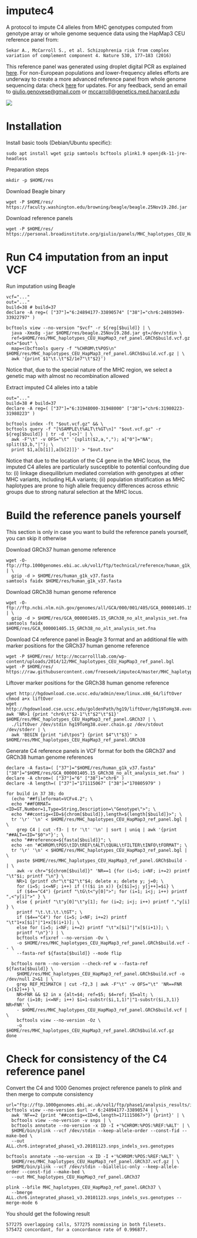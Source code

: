 imputec4
========

A protocol to impute C4 alleles from MHC genotypes computed from genotype array or whole genome sequence data using the HapMap3 CEU reference panel from:
```
Sekar A., McCarroll S., et al. Schizophrenia risk from complex
variation of complement component 4. Nature 530, 177–183 (2016)
```
This reference panel was generated using droplet digital PCR as explained <a href="http://mccarrolllab.org/wp-content/uploads/2014/12/Molecular-genetic-analysis-of-C4-structural-variation.pdf">here</a>. For non-European populations and lower-frequency alleles efforts are underway to create a more advanced reference panel from whole genome sequencing data: check <a href="http://mccarrolllab.org/resources/">here</a> for updates. For any feedback, send an email to giulio.genovese@gmail.com or mccarroll@genetics.med.harvard.edu

![](http://mccarrolllab.org/wp-content/uploads/2014/12/C4haplotypes-300x183.png)

Installation
============

Install basic tools (Debian/Ubuntu specific):
```
sudo apt install wget gzip samtools bcftools plink1.9 openjdk-11-jre-headless
```

Preparation steps
```
mkdir -p $HOME/res
```

Download Beagle binary
```
wget -P $HOME/res/ https://faculty.washington.edu/browning/beagle/beagle.25Nov19.28d.jar
```

Download reference panels
```
wget -P $HOME/res/ https://personal.broadinstitute.org/giulio/panels/MHC_haplotypes_CEU_HapMap3_ref_panel.GRCh3{7,8}.vcf.gz
```

Run C4 imputation from an input VCF
===================================

Run imputation using Beagle
```
vcf="..."
out="..."
build=38 # build=37
declare -A reg=( ["37"]="6:24894177-33890574" ["38"]="chr6:24893949-33922797" )

bcftools view --no-version "$vcf" -r ${reg[$build]} | \
  java -Xmx8g -jar $HOME/res/beagle.25Nov19.28d.jar gt=/dev/stdin \
  ref=$HOME/res/MHC_haplotypes_CEU_HapMap3_ref_panel.GRCh$build.vcf.gz out="$out" \
  map=<(bcftools query -f "%CHROM\t%POS\n" $HOME/res/MHC_haplotypes_CEU_HapMap3_ref_panel.GRCh$build.vcf.gz | \
  awk '{print $1"\t.\t"$2/1e7"\t"$2}')
```
Notice that, due to the special nature of the MHC region, we select a genetic map with almost no recombination allowed

Extract imputed C4 alleles into a table
```
out="..."
build=38 # build=37
declare -A reg=( ["37"]="6:31948000-31948000" ["38"]="chr6:31980223-31980223" )

bcftools index -ft "$out.vcf.gz" && \
bcftools query -f "[%SAMPLE\t%ALT\t%GT\n]" "$out.vcf.gz" -r ${reg[$build]} | tr -d '[<>]' | \
  awk -F"\t" -v OFS="\t" '{split($2,a,","); a["0"]="NA"; split($3,b,"|"); \
  print $1,a[b[1]],a[b[2]]}' > "$out.tsv"
```
Notice that due to the location of the C4 gene in the MHC locus, the imputed C4 alleles are particularly susceptible to potential confounding due to: (i) linkage disequilibrium mediated correlation with genotypes at other MHC variants, including HLA variants; (ii) population stratification as MHC haplotypes are prone to high allele frequency differences across ethnic groups due to strong natural selection at the MHC locus.

Build the reference panels yourself
===================================

This section is only in case you want to build the reference panels yourself, you can skip it otherwise

Download GRCh37 human genome reference
```
wget -O- ftp://ftp.1000genomes.ebi.ac.uk/vol1/ftp/technical/reference/human_g1k_v37.fasta.gz | \
  gzip -d > $HOME/res/human_g1k_v37.fasta
samtools faidx $HOME/res/human_g1k_v37.fasta
```

Download GRCh38 human genome reference
```
wget -O- ftp://ftp.ncbi.nlm.nih.gov/genomes/all/GCA/000/001/405/GCA_000001405.15_GRCh38/seqs_for_alignment_pipelines.ucsc_ids/GCA_000001405.15_GRCh38_no_alt_analysis_set.fna.gz | \
  gzip -d > $HOME/res/GCA_000001405.15_GRCh38_no_alt_analysis_set.fna
samtools faidx $HOME/res/GCA_000001405.15_GRCh38_no_alt_analysis_set.fna
```

Download C4 reference panel in Beagle 3 format and an additional file with marker positions for the GRCh37 human genome reference
```
wget -P $HOME/res/ http://mccarrolllab.com/wp-content/uploads/2014/12/MHC_haplotypes_CEU_HapMap3_ref_panel.bgl
wget -P $HOME/res/ https://raw.githubusercontent.com/freeseek/imputec4/master/MHC_haplotypes_CEU_HapMap3_ref_panel.GRCh37
```

Liftover marker positions for the GRCh38 human genome reference
```
wget http://hgdownload.cse.ucsc.edu/admin/exe/linux.x86_64/liftOver
chmod a+x liftOver
wget http://hgdownload.cse.ucsc.edu/goldenPath/hg19/liftOver/hg19ToHg38.over.chain.gz
awk 'NR>1 {print "chr6\t"$2-1"\t"$2"\t"$1}' $HOME/res/MHC_haplotypes_CEU_HapMap3_ref_panel.GRCh37 | \
  ./liftOver /dev/stdin hg19ToHg38.over.chain.gz /dev/stdout /dev/stderr | \
  awk 'BEGIN {print "id\tpos"} {print $4"\t"$3}' > $HOME/res/MHC_haplotypes_CEU_HapMap3_ref_panel.GRCh38
```

Generate C4 reference panels in VCF format for both the GRCh37 and GRCh38 human genome references
```
declare -A fasta=( ["37"]="$HOME/res/human_g1k_v37.fasta" ["38"]="$HOME/res/GCA_000001405.15_GRCh38_no_alt_analysis_set.fna" )
declare -A chrom=( ["37"]="6" ["38"]="chr6" )
declare -A length=( ["37"]="171115067" ["38"]="170805979" )

for build in 37 38; do
  (echo "##fileformat=VCFv4.2"; \
  echo "##FORMAT=<ID=GT,Number=1,Type=String,Description=\"Genotype\">"; \
  echo "##contig=<ID=${chrom[$build]},length=${length[$build]}>"; \
  tr '\r' '\n' < $HOME/res/MHC_haplotypes_CEU_HapMap3_ref_panel.bgl | \
    grep C4 | cut -f3- | tr '\t' '\n' | sort | uniq | awk '{print "##ALT=<ID="$0">"}'; \
  echo "##reference=${fasta[$build]}"; \
  echo -en "#CHROM\tPOS\tID\tREF\tALT\tQUAL\tFILTER\tINFO\tFORMAT"; \
  tr '\r' '\n' < $HOME/res/MHC_haplotypes_CEU_HapMap3_ref_panel.bgl | \
    paste $HOME/res/MHC_haplotypes_CEU_HapMap3_ref_panel.GRCh$build - | \
    awk -v chr="${chrom[$build]}" 'NR==1 {for (i=5; i<NF; i+=2) printf "\t"$i; printf "\n"} \
    NR>1 {printf chr"\t"$2"\t"$4; delete x; delete y; j=0; \
    for (i=5; i<=NF; i++) if (!($i in x)) {x[$i]=j; y[j++]=$i} \
    if ($4=="C4") {printf "\tG\t<"y[0]">"; for (i=1; i<j; i++) printf ",<"y[i]">" } \
    else { printf "\t"y[0]"\t"y[1]; for (i=2; i<j; i++) printf ","y[i] } \
    printf "\t.\t.\t.\tGT"; \
    if ($4=="C4") for (i=5; i<NF; i+=2) printf "\t"1+x[$i]"|"1+x[$(i+1)]; \
    else for (i=5; i<NF; i+=2) printf "\t"x[$i]"|"x[$(i+1)]; \
    printf "\n"}') | \
    bcftools +fixref --no-version -Ov \
    -o $HOME/res/MHC_haplotypes_CEU_HapMap3_ref_panel.GRCh$build.vcf -- \
    --fasta-ref ${fasta[$build]} --mode flip

  bcftools norm --no-version --check-ref w --fasta-ref ${fasta[$build]} \
    $HOME/res/MHC_haplotypes_CEU_HapMap3_ref_panel.GRCh$build.vcf -o /dev/null 2>&1 | \
    grep REF_MISMATCH | cut -f2,3 | awk -F"\t" -v OFS="\t" 'NR==FNR {x[$2]++} \
    NR>FNR && $2 in x {alt=$4; ref=$5; $4=ref; $5=alt; \
    for (i=10; i<=NF; i++) $i=1-substr($i,1,1)"|"1-substr($i,3,1)} NR>FNR' \
    - $HOME/res/MHC_haplotypes_CEU_HapMap3_ref_panel.GRCh$build.vcf | \
    bcftools view --no-version -Oz \
    -o $HOME/res/MHC_haplotypes_CEU_HapMap3_ref_panel.GRCh$build.vcf.gz
done
```

Check for consistency of the C4 reference panel
===============================================

Convert the C4 and 1000 Genomes project reference panels to plink and then merge to compute consistency
```
url="ftp://ftp.1000genomes.ebi.ac.uk/vol1/ftp/phase1/analysis_results/integrated_call_sets/ALL.chr6.integrated_phase1_v3.20101123.snps_indels_svs.genotypes.vcf.gz"
bcftools view --no-version $url -r 6:24894177-33890574 | \
  awk 'NF==2 {print "##contig=<ID=6,length=171115067>"} {print}' | \
  bcftools view --no-version -v snps | \
  bcftools annotate --no-version -x ID -I +'%CHROM:%POS:%REF:%ALT' | \
  $HOME/bin/plink --vcf /dev/stdin --keep-allele-order --const-fid --make-bed \
  --out ALL.chr6.integrated_phase1_v3.20101123.snps_indels_svs.genotypes

bcftools annotate --no-version -x ID -I +'%CHROM:%POS:%REF:%ALT' \
  $HOME/res/MHC_haplotypes_CEU_HapMap3_ref_panel.GRCh37.vcf.gz | \
  $HOME/bin/plink --vcf /dev/stdin --biallelic-only --keep-allele-order --const-fid --make-bed \
  --out MHC_haplotypes_CEU_HapMap3_ref_panel.GRCh37

plink --bfile MHC_haplotypes_CEU_HapMap3_ref_panel.GRCh37 \
  --bmerge ALL.chr6.integrated_phase1_v3.20101123.snps_indels_svs.genotypes --merge-mode 6
```

You should get the following result
```
577275 overlapping calls, 577275 nonmissing in both filesets.
575472 concordant, for a concordance rate of 0.996877.
```
